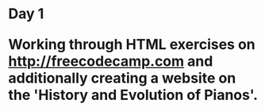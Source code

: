 <h1>Day 1

Working through HTML exercises on http://freecodecamp.com and additionally creating a website on the 'History and Evolution of Pianos'.
